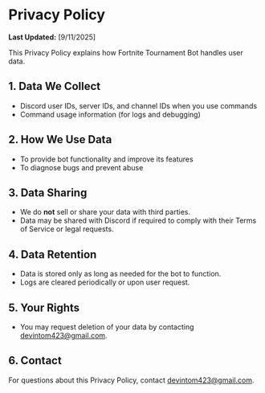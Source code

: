 # Privacy Policy

**Last Updated:** [9/11/2025]

This Privacy Policy explains how Fortnite Tournament Bot handles user data.

## 1. Data We Collect
- Discord user IDs, server IDs, and channel IDs when you use commands  
- Command usage information (for logs and debugging)

## 2. How We Use Data
- To provide bot functionality and improve its features
- To diagnose bugs and prevent abuse

## 3. Data Sharing
- We do **not** sell or share your data with third parties.
- Data may be shared with Discord if required to comply with their Terms of Service or legal requests.

## 4. Data Retention
- Data is stored only as long as needed for the bot to function.
- Logs are cleared periodically or upon user request.

## 5. Your Rights
- You may request deletion of your data by contacting devintom423@gmail.com.

## 6. Contact
For questions about this Privacy Policy, contact devintom423@gmail.com.
